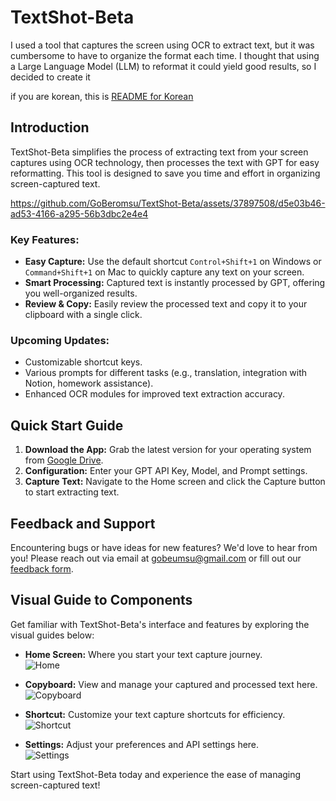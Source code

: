 # TextShot-Beta
I used a tool that captures the screen using OCR to extract text, but it was cumbersome to have to organize the format each time. I thought that using a Large Language Model (LLM) to reformat it could yield good results, so I decided to create it

if you are korean, this is [README for Korean](https://github.com/GoBeromsu/TextShot-Beta/blob/main/README-kor.md)
## Introduction
TextShot-Beta simplifies the process of extracting text from your screen captures using OCR technology, then processes the text with GPT for easy reformatting. This tool is designed to save you time and effort in organizing screen-captured text. 

https://github.com/GoBeromsu/TextShot-Beta/assets/37897508/d5e03b46-ad53-4166-a295-56b3dbc2e4e4


### Key Features:
- **Easy Capture:** Use the default shortcut `Control+Shift+1` on Windows or `Command+Shift+1` on Mac to quickly capture any text on your screen.
- **Smart Processing:** Captured text is instantly processed by GPT, offering you well-organized results.
- **Review & Copy:** Easily review the processed text and copy it to your clipboard with a single click.

### Upcoming Updates:
- Customizable shortcut keys.
- Various prompts for different tasks (e.g., translation, integration with Notion, homework assistance).
- Enhanced OCR modules for improved text extraction accuracy.

## Quick Start Guide
1. **Download the App:** Grab the latest version for your operating system from [Google Drive](https://drive.google.com/drive/folders/1CACY_35oqzdk2q8TciWza9pKyxgLaCgL?usp=sharing).
2. **Configuration:** Enter your GPT API Key, Model, and Prompt settings.
3. **Capture Text:** Navigate to the Home screen and click the Capture button to start extracting text.

## Feedback and Support
Encountering bugs or have ideas for new features? We'd love to hear from you! Please reach out via email at gobeumsu@gmail.com or fill out our [feedback form](https://forms.gle/MSAt3y6c7nBLxFjy6).

## Visual Guide to Components
Get familiar with TextShot-Beta's interface and features by exploring the visual guides below:

- **Home Screen:** Where you start your text capture journey.  
![Home](https://github.com/GoBeromsu/TextShot-Beta/assets/37897508/81c35c69-4272-40d7-8a91-58f9ee5a2d97)

- **Copyboard:** View and manage your captured and processed text here.  
![Copyboard](https://github.com/GoBeromsu/TextShot-Beta/assets/37897508/b9ca0c98-41aa-464e-9a67-4fc163923516)

- **Shortcut:** Customize your text capture shortcuts for efficiency.  
![Shortcut](https://github.com/GoBeromsu/TextShot-Beta/assets/37897508/61b59894-622b-4994-9d36-f243198a25bb)

- **Settings:** Adjust your preferences and API settings here.  
![Settings](https://github.com/GoBeromsu/TextShot-Beta/assets/37897508/fe260e9d-bb58-48af-988c-734a427a6d8a)

Start using TextShot-Beta today and experience the ease of managing screen-captured text!
